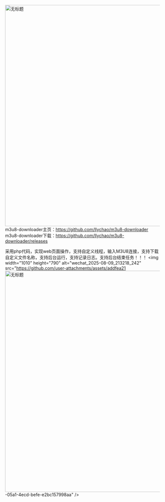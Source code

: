 <img width="822" height="720" alt="无标题" src="https://github.com/user-attachments/assets/d5162932-f834-4a42-9d75-c96eb209d0e1" />m3u8-downloader主页：https://github.com/llychao/m3u8-downloader
m3u8-downloader下载：https://github.com/llychao/m3u8-downloader/releases

采用php代码，实现web页面操作，支持自定义线程，输入M3U8连接，支持下载自定义文件名称，支持后台运行，支持记录日志。支持后台结束任务！！！
<img width="1010" height="790" alt="wechat_2025-08-09_213218_242" src="https://github.com/user-attachments/assets/addfea21<img width="822" height="720" alt="无标题" src="https://github.com/user-attachments/assets/ff44da88-5866-4be6-9215-87817ce35543" />
-05a1-4ecd-befe-e2bc157998aa" />




